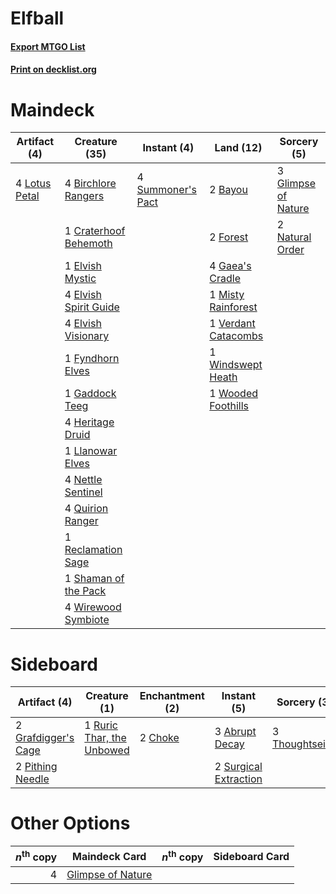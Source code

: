 # Elfball

#### [Export MTGO List](../collection/Elfball/Elfball.txt)
#### [Print on decklist.org](http://decklist.org/?deckmain=2%09Bayou%0A4%09Birchlore%20Rangers%0A1%09Craterhoof%20Behemoth%0A1%09Elvish%20Mystic%0A4%09Elvish%20Spirit%20Guide%0A4%09Elvish%20Visionary%0A2%09Forest%0A1%09Fyndhorn%20Elves%0A1%09Gaddock%20Teeg%0A4%09Gaea's%20Cradle%0A3%09Glimpse%20of%20Nature%0A4%09Heritage%20Druid%0A1%09Llanowar%20Elves%0A4%09Lotus%20Petal%0A1%09Misty%20Rainforest%0A2%09Natural%20Order%0A4%09Nettle%20Sentinel%0A4%09Quirion%20Ranger%0A1%09Reclamation%20Sage%0A1%09Shaman%20of%20the%20Pack%0A4%09Summoner's%20Pact%0A1%09Verdant%20Catacombs%0A1%09Windswept%20Heath%0A4%09Wirewood%20Symbiote%0A1%09Wooded%20Foothills&deckside=3%09Abrupt%20Decay%0A2%09Choke%0A2%09Grafdigger's%20Cage%0A2%09Pithing%20Needle%0A1%09Ruric%20Thar,%20the%20Unbowed%0A2%09Surgical%20Extraction%0A3%09Thoughtseize)
# Maindeck

|                                      Artifact (4)                                      |                                         Creature (35)                                          |                                        Instant (4)                                         |                                          Land (12)                                           |                                         Sorcery (5)                                         |
|----------------------------------------------------------------------------------------|------------------------------------------------------------------------------------------------|--------------------------------------------------------------------------------------------|----------------------------------------------------------------------------------------------|---------------------------------------------------------------------------------------------|
|4 [Lotus Petal](http://gatherer.wizards.com/Pages/Card/Details.aspx?multiverseid=420602)|4 [Birchlore Rangers](http://gatherer.wizards.com/Pages/Card/Details.aspx?multiverseid=39836)   |4 [Summoner's Pact](http://gatherer.wizards.com/Pages/Card/Details.aspx?multiverseid=370563)|2 [Bayou](http://gatherer.wizards.com/Pages/Card/Details.aspx?multiverseid=382860)            |3 [Glimpse of Nature](http://gatherer.wizards.com/Pages/Card/Details.aspx?multiverseid=75241)|
|                                                                                        |1 [Craterhoof Behemoth](http://gatherer.wizards.com/Pages/Card/Details.aspx?multiverseid=425947)|                                                                                            |2 [Forest](http://gatherer.wizards.com/Pages/Card/Details.aspx?multiverseid=439605)           |2 [Natural Order](http://gatherer.wizards.com/Pages/Card/Details.aspx?multiverseid=4307)     |
|                                                                                        |1 [Elvish Mystic](http://gatherer.wizards.com/Pages/Card/Details.aspx?multiverseid=442743)      |                                                                                            |4 [Gaea's Cradle](http://gatherer.wizards.com/Pages/Card/Details.aspx?multiverseid=10422)     |                                                                                             |
|                                                                                        |4 [Elvish Spirit Guide](http://gatherer.wizards.com/Pages/Card/Details.aspx?multiverseid=184542)|                                                                                            |1 [Misty Rainforest](http://gatherer.wizards.com/Pages/Card/Details.aspx?multiverseid=426065) |                                                                                             |
|                                                                                        |4 [Elvish Visionary](http://gatherer.wizards.com/Pages/Card/Details.aspx?multiverseid=417431)   |                                                                                            |1 [Verdant Catacombs](http://gatherer.wizards.com/Pages/Card/Details.aspx?multiverseid=426074)|                                                                                             |
|                                                                                        |1 [Fyndhorn Elves](http://gatherer.wizards.com/Pages/Card/Details.aspx?multiverseid=382947)     |                                                                                            |1 [Windswept Heath](http://gatherer.wizards.com/Pages/Card/Details.aspx?multiverseid=405115)  |                                                                                             |
|                                                                                        |1 [Gaddock Teeg](http://gatherer.wizards.com/Pages/Card/Details.aspx?multiverseid=140188)       |                                                                                            |1 [Wooded Foothills](http://gatherer.wizards.com/Pages/Card/Details.aspx?multiverseid=405116) |                                                                                             |
|                                                                                        |4 [Heritage Druid](http://gatherer.wizards.com/Pages/Card/Details.aspx?multiverseid=413713)     |                                                                                            |                                                                                              |                                                                                             |
|                                                                                        |1 [Llanowar Elves](http://gatherer.wizards.com/Pages/Card/Details.aspx?multiverseid=413717)     |                                                                                            |                                                                                              |                                                                                             |
|                                                                                        |4 [Nettle Sentinel](http://gatherer.wizards.com/Pages/Card/Details.aspx?multiverseid=442171)    |                                                                                            |                                                                                              |                                                                                             |
|                                                                                        |4 [Quirion Ranger](http://gatherer.wizards.com/Pages/Card/Details.aspx?multiverseid=3674)       |                                                                                            |                                                                                              |                                                                                             |
|                                                                                        |1 [Reclamation Sage](http://gatherer.wizards.com/Pages/Card/Details.aspx?multiverseid=430359)   |                                                                                            |                                                                                              |                                                                                             |
|                                                                                        |1 [Shaman of the Pack](http://gatherer.wizards.com/Pages/Card/Details.aspx?multiverseid=413747) |                                                                                            |                                                                                              |                                                                                             |
|                                                                                        |4 [Wirewood Symbiote](http://gatherer.wizards.com/Pages/Card/Details.aspx?multiverseid=413734)  |                                                                                            |                                                                                              |                                                                                             |


# Sideboard

|                                         Artifact (4)                                         |                                            Creature (1)                                            |                                 Enchantment (2)                                  |                                          Instant (5)                                           |                                       Sorcery (3)                                       |
|----------------------------------------------------------------------------------------------|----------------------------------------------------------------------------------------------------|----------------------------------------------------------------------------------|------------------------------------------------------------------------------------------------|-----------------------------------------------------------------------------------------|
|2 [Grafdigger's Cage](http://gatherer.wizards.com/Pages/Card/Details.aspx?multiverseid=426046)|1 [Ruric Thar, the Unbowed](http://gatherer.wizards.com/Pages/Card/Details.aspx?multiverseid=442205)|2 [Choke](http://gatherer.wizards.com/Pages/Card/Details.aspx?multiverseid=430685)|3 [Abrupt Decay](http://gatherer.wizards.com/Pages/Card/Details.aspx?multiverseid=425971)       |3 [Thoughtseize](http://gatherer.wizards.com/Pages/Card/Details.aspx?multiverseid=438676)|
|2 [Pithing Needle](http://gatherer.wizards.com/Pages/Card/Details.aspx?multiverseid=425815)   |                                                                                                    |                                                                                  |2 [Surgical Extraction](http://gatherer.wizards.com/Pages/Card/Details.aspx?multiverseid=397706)|                                                                                         |


# Other Options

|*n*<sup>th</sup> copy|                                       Maindeck Card                                       |*n*<sup>th</sup> copy|Sideboard Card|
|--------------------:|-------------------------------------------------------------------------------------------|---------------------|--------------|
|                    4|[Glimpse of Nature](http://gatherer.wizards.com/Pages/Card/Details.aspx?multiverseid=75241)|                     |              |

